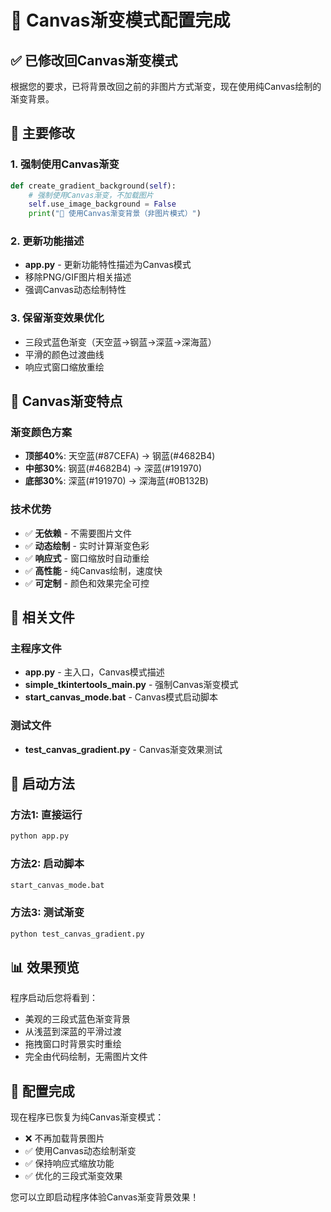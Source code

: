 # 🎨 Canvas渐变模式配置完成

## ✅ 已修改回Canvas渐变模式

根据您的要求，已将背景改回之前的非图片方式渐变，现在使用纯Canvas绘制的渐变背景。

## 🔧 主要修改

### 1. 强制使用Canvas渐变
```python
def create_gradient_background(self):
    # 强制使用Canvas渐变，不加载图片
    self.use_image_background = False
    print("📝 使用Canvas渐变背景（非图片模式）")
```

### 2. 更新功能描述
- **app.py** - 更新功能特性描述为Canvas模式
- 移除PNG/GIF图片相关描述
- 强调Canvas动态绘制特性

### 3. 保留渐变效果优化
- 三段式蓝色渐变（天空蓝→钢蓝→深蓝→深海蓝）
- 平滑的颜色过渡曲线
- 响应式窗口缩放重绘

## 🎯 Canvas渐变特点

### 渐变颜色方案
- **顶部40%**: 天空蓝(#87CEFA) → 钢蓝(#4682B4)
- **中部30%**: 钢蓝(#4682B4) → 深蓝(#191970)  
- **底部30%**: 深蓝(#191970) → 深海蓝(#0B132B)

### 技术优势
- ✅ **无依赖** - 不需要图片文件
- ✅ **动态绘制** - 实时计算渐变色彩
- ✅ **响应式** - 窗口缩放时自动重绘
- ✅ **高性能** - 纯Canvas绘制，速度快
- ✅ **可定制** - 颜色和效果完全可控

## 📂 相关文件

### 主程序文件
- **app.py** - 主入口，Canvas模式描述
- **simple_tkintertools_main.py** - 强制Canvas渐变模式
- **start_canvas_mode.bat** - Canvas模式启动脚本

### 测试文件
- **test_canvas_gradient.py** - Canvas渐变效果测试

## 🚀 启动方法

### 方法1: 直接运行
```bash
python app.py
```

### 方法2: 启动脚本
```bash
start_canvas_mode.bat
```

### 方法3: 测试渐变
```bash
python test_canvas_gradient.py
```

## 📊 效果预览

程序启动后您将看到：
- 美观的三段式蓝色渐变背景
- 从浅蓝到深蓝的平滑过渡
- 拖拽窗口时背景实时重绘
- 完全由代码绘制，无需图片文件

## 🎉 配置完成

现在程序已恢复为纯Canvas渐变模式：
- ❌ 不再加载背景图片
- ✅ 使用Canvas动态绘制渐变
- ✅ 保持响应式缩放功能
- ✅ 优化的三段式渐变效果

您可以立即启动程序体验Canvas渐变背景效果！
